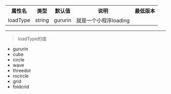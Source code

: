 <table class="po1">
	<tr>
		<th>属性名</th>
		<th>类型</th>
		<th>默认值</th>
		<th>说明</th>
		<th>最低版本</th>
	</tr>
	<tr>
		<td>loadType</td>
		<td>string</td>
		<td>gururin</td>
		<td>就是一个小程序loading</td>
		<td></td>
	</tr>
</table>

***

> loadType的值

* gururin
* cube
* circle
* wave
* threedot
* rocircle
* grid
* foldcrid
